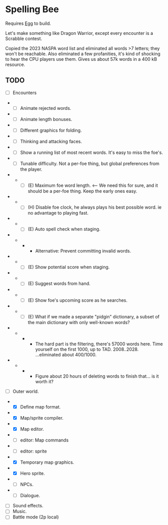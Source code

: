# Spelling Bee

Requires [Egg](https://github.com/aksommerville/egg) to build.

Let's make something like Dragon Warrior, except every encounter is a Scrabble contest.

Copied the 2023 NASPA word list and eliminated all words >7 letters; they won't be reachable.
Also eliminated a few profanities, it's kind of shocking to hear the CPU players use them.
Gives us about 57k words in a 400 kB resource.

## TODO

- [ ] Encounters
- - [ ] Animate rejected words.
- - [ ] Animate length bonuses.
- - [ ] Different graphics for folding.
- - [ ] Thinking and attacking faces.
- - [ ] Show a running list of most recent words. It's easy to miss the foe's.
- - [ ] Tunable difficulty. Not a per-foe thing, but global preferences from the player.
- - - [ ] (E) Maximum foe word length. <-- We need this for sure, and it should be a per-foe thing. Keep the early ones easy.
- - - [ ] (H) Disable foe clock, he always plays his best possible word. ie no advantage to playing fast.
- - - [ ] (E) Auto spell check when staging.
- - - - Alternative: Prevent committing invalid words.
- - - [ ] (E) Show potential score when staging.
- - - [ ] (E) Suggest words from hand.
- - - [ ] (E) Show foe's upcoming score as he searches.
- - - [ ] (E) What if we made a separate "pidgin" dictionary, a subset of the main dictionary with only well-known words?
- - - - The hard part is the filtering, there's 57000 words here. Time yourself on the first 1000, up to TAD. 2008..2028. ...eliminated about 400/1000.
- - - - Figure about 20 hours of deleting words to finish that... is it worth it?
- [ ] Outer world.
- - [x] Define map format.
- - [x] Map/sprite compiler.
- - [x] Map editor.
- - [ ] editor: Map commands
- - [ ] editor: sprite
- - [x] Temporary map graphics.
- - [x] Hero sprite.
- - [ ] NPCs.
- - [ ] Dialogue.
- [ ] Sound effects.
- [ ] Music.
- [ ] Battle mode (2p local)
